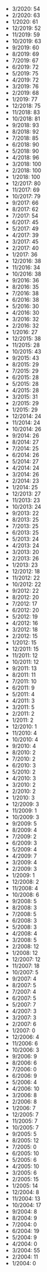 *  3/2020: 54
*  2/2020: 63
*  1/2020: 61
*  12/2019: 52
*  11/2019: 59
*  10/2019: 63
*  9/2019: 60
*  8/2019: 69
*  7/2019: 67
*  6/2019: 72
*  5/2019: 75
*  4/2019: 72
*  3/2019: 76
*  2/2019: 68
*  1/2019: 77
*  12/2018: 75
*  11/2018: 83
*  10/2018: 81
*  9/2018: 93
*  8/2018: 92
*  7/2018: 85
*  6/2018: 90
*  5/2018: 90
*  4/2018: 96
*  3/2018: 100
*  2/2018: 100
*  1/2018: 100
*  12/2017: 80
*  11/2017: 69
*  10/2017: 79
*  9/2017: 66
*  8/2017: 62
*  7/2017: 54
*  6/2017: 45
*  5/2017: 49
*  4/2017: 39
*  3/2017: 45
*  2/2017: 40
*  1/2017: 36
*  12/2016: 38
*  11/2016: 34
*  10/2016: 38
*  9/2016: 36
*  8/2016: 35
*  7/2016: 38
*  6/2016: 38
*  5/2016: 30
*  4/2016: 30
*  3/2016: 32
*  2/2016: 32
*  1/2016: 27
*  12/2015: 38
*  11/2015: 28
*  10/2015: 43
*  9/2015: 43
*  8/2015: 29
*  7/2015: 29
*  6/2015: 28
*  5/2015: 28
*  4/2015: 28
*  3/2015: 31
*  2/2015: 29
*  1/2015: 29
*  12/2014: 24
*  11/2014: 24
*  10/2014: 26
*  9/2014: 26
*  8/2014: 27
*  7/2014: 25
*  6/2014: 26
*  5/2014: 27
*  4/2014: 24
*  3/2014: 26
*  2/2014: 23
*  1/2014: 25
*  12/2013: 27
*  11/2013: 23
*  10/2013: 24
*  9/2013: 22
*  8/2013: 25
*  7/2013: 25
*  6/2013: 25
*  5/2013: 24
*  4/2013: 24
*  3/2013: 20
*  2/2013: 26
*  1/2013: 23
*  12/2012: 18
*  11/2012: 22
*  10/2012: 22
*  9/2012: 22
*  8/2012: 20
*  7/2012: 17
*  6/2012: 20
*  5/2012: 19
*  4/2012: 16
*  3/2012: 18
*  2/2012: 15
*  1/2012: 15
*  12/2011: 15
*  11/2011: 12
*  10/2011: 12
*  9/2011: 13
*  8/2011: 11
*  7/2011: 10
*  6/2011: 9
*  5/2011: 4
*  4/2011: 3
*  3/2011: 5
*  2/2011: 2
*  1/2011: 2
*  12/2010: 1
*  11/2010: 4
*  10/2010: 4
*  9/2010: 4
*  8/2010: 2
*  7/2010: 2
*  6/2010: 3
*  5/2010: 2
*  4/2010: 3
*  3/2010: 2
*  2/2010: 2
*  1/2010: 3
*  12/2009: 3
*  11/2009: 1
*  10/2009: 3
*  9/2009: 5
*  8/2009: 4
*  7/2009: 2
*  6/2009: 3
*  5/2009: 4
*  4/2009: 7
*  3/2009: 4
*  2/2009: 3
*  1/2009: 1
*  12/2008: 2
*  11/2008: 4
*  10/2008: 6
*  9/2008: 5
*  8/2008: 3
*  7/2008: 5
*  6/2008: 3
*  5/2008: 3
*  4/2008: 4
*  3/2008: 5
*  2/2008: 12
*  1/2008: 12
*  12/2007: 12
*  11/2007: 18
*  10/2007: 5
*  9/2007: 4
*  8/2007: 5
*  7/2007: 4
*  6/2007: 5
*  5/2007: 7
*  4/2007: 3
*  3/2007: 3
*  2/2007: 6
*  1/2007: 0
*  12/2006: 4
*  11/2006: 6
*  10/2006: 3
*  9/2006: 9
*  8/2006: 6
*  7/2006: 0
*  6/2006: 9
*  5/2006: 4
*  4/2006: 10
*  3/2006: 8
*  2/2006: 8
*  1/2006: 7
*  12/2005: 7
*  11/2005: 7
*  10/2005: 7
*  9/2005: 5
*  8/2005: 12
*  7/2005: 0
*  6/2005: 10
*  5/2005: 6
*  4/2005: 10
*  3/2005: 6
*  2/2005: 15
*  1/2005: 14
*  12/2004: 8
*  11/2004: 13
*  10/2004: 17
*  9/2004: 8
*  8/2004: 9
*  7/2004: 0
*  6/2004: 19
*  5/2004: 9
*  4/2004: 0
*  3/2004: 55
*  2/2004: 11
*  1/2004: 0